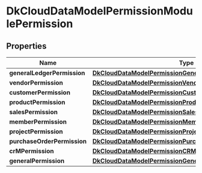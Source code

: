 
# DkCloudDataModelPermissionModulePermission

## Properties
Name | Type | Description | Notes
------------ | ------------- | ------------- | -------------
**generalLedgerPermission** | [**DkCloudDataModelPermissionGeneralLedgerPermissionModel**](DkCloudDataModelPermissionGeneralLedgerPermissionModel.md) |  |  [optional]
**vendorPermission** | [**DkCloudDataModelPermissionVendorPermissionModel**](DkCloudDataModelPermissionVendorPermissionModel.md) |  |  [optional]
**customerPermission** | [**DkCloudDataModelPermissionCustomerPermissionModel**](DkCloudDataModelPermissionCustomerPermissionModel.md) |  |  [optional]
**productPermission** | [**DkCloudDataModelPermissionProductPermissionModel**](DkCloudDataModelPermissionProductPermissionModel.md) |  |  [optional]
**salesPermission** | [**DkCloudDataModelPermissionSalesPermissionModel**](DkCloudDataModelPermissionSalesPermissionModel.md) |  |  [optional]
**memberPermission** | [**DkCloudDataModelPermissionMemberPermissionModel**](DkCloudDataModelPermissionMemberPermissionModel.md) |  |  [optional]
**projectPermission** | [**DkCloudDataModelPermissionProjectPermissionModel**](DkCloudDataModelPermissionProjectPermissionModel.md) |  |  [optional]
**purchaseOrderPermission** | [**DkCloudDataModelPermissionPurchaseOrdertPermissionModel**](DkCloudDataModelPermissionPurchaseOrdertPermissionModel.md) |  |  [optional]
**crMPermission** | [**DkCloudDataModelPermissionCRMPermissionModel**](DkCloudDataModelPermissionCRMPermissionModel.md) |  |  [optional]
**generalPermission** | [**DkCloudDataModelPermissionGeneralPermissionModel**](DkCloudDataModelPermissionGeneralPermissionModel.md) |  |  [optional]



